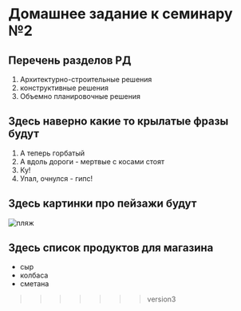 # Домашнее задание к семинару №2

## Перечень разделов РД

1. Архитектурно-строительные решения
2. конструктивные решения
3. Объемно планировочные решения
## Здесь наверно какие то крылатые фразы будут
1. А теперь горбатый
2. А вдоль дороги - мертвые с косами стоят
3. Ку!
4. Упал, очнулся - гипс!
## Здесь картинки про пейзажи будут
![пляж](https://vsegda-pomnim.com/uploads/posts/2022-04/1649330321_60-vsegda-pomnim-com-p-krasivoe-more-plyazh-foto-78.jpg)
## Здесь список продуктов для магазина
* сыр
* колбаса
* сметана
>>>>>>> version3
